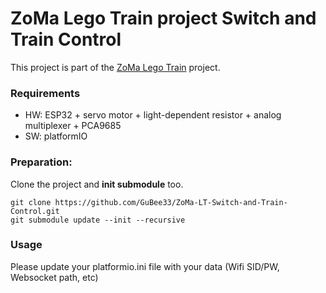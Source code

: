 # ZoMa Lego Train project Switch and Train Control

This project is part of the [ZoMa Lego Train](https://github.com/GuBee33/ZoMa-Lego-Train.git) project.

### Requirements
- HW: ESP32 + servo motor + light-dependent resistor + analog multiplexer + PCA9685
- SW: platformIO

### Preparation:

Clone the project and **init submodule** too.
```
git clone https://github.com/GuBee33/ZoMa-LT-Switch-and-Train-Control.git
git submodule update --init --recursive
```
### Usage

Please update your platformio.ini file with your data (Wifi SID/PW, Websocket path, etc)
